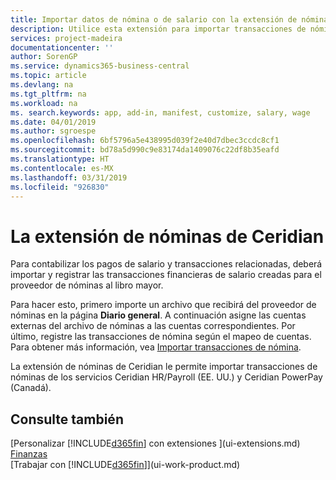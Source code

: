 ```yaml
---
title: Importar datos de nómina o de salario con la extensión de nóminas de Ceridian | Documentos de Microsoft
description: Utilice esta extensión para importar transacciones de nóminas de los servicios Ceridian HR/Payroll (EE. UU.) y Ceridian PowerPay (Canadá).
services: project-madeira
documentationcenter: ''
author: SorenGP
ms.service: dynamics365-business-central
ms.topic: article
ms.devlang: na
ms.tgt_pltfrm: na
ms.workload: na
ms. search.keywords: app, add-in, manifest, customize, salary, wage
ms.date: 04/01/2019
ms.author: sgroespe
ms.openlocfilehash: 6bf5796a5e438995d039f2e40d7dbec3ccdc8cf1
ms.sourcegitcommit: bd78a5d990c9e83174da1409076c22df8b35eafd
ms.translationtype: HT
ms.contentlocale: es-MX
ms.lasthandoff: 03/31/2019
ms.locfileid: "926830"
---
```

# <a name="the-ceridian-payroll-extension"></a>La extensión de nóminas de Ceridian
Para contabilizar los pagos de salario y transacciones relacionadas, deberá importar y registrar las transacciones financieras de salario creadas para el proveedor de nóminas al libro mayor.

Para hacer esto, primero importe un archivo que recibirá del proveedor de nóminas en la página **Diario general**. A continuación asigne las cuentas externas del archivo de nóminas a las cuentas correspondientes. Por último, registre las transacciones de nómina según el mapeo de cuentas. Para obtener más información, vea [Importar transacciones de nómina](finance-how-import-payroll-transactions.md).

La extensión de nóminas de Ceridian le permite importar transacciones de nóminas de los servicios Ceridian HR/Payroll (EE. UU.) y Ceridian PowerPay (Canadá).

## <a name="see-also"></a>Consulte también
[Personalizar [!INCLUDE[d365fin](includes/d365fin_md.md)] con extensiones ](ui-extensions.md)    
[Finanzas](finance.md)    
[Trabajar con [!INCLUDE[d365fin](includes/d365fin_md.md)]](ui-work-product.md)
